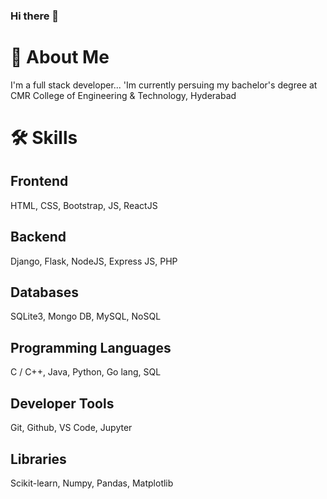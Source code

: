 ### Hi there 👋
# 🚀 About Me  
I'm a full stack developer...
'Im currently persuing my bachelor's degree at CMR College of Engineering & Technology, Hyderabad  

# 🛠 Skills  
## Frontend  
HTML, CSS, Bootstrap, JS, ReactJS  
## Backend  
Django, Flask, NodeJS, Express JS, PHP  
## Databases  
SQLite3, Mongo DB, MySQL, NoSQL  
## Programming Languages  
C / C++, Java, Python, Go lang, SQL  
## Developer Tools  
Git, Github, VS Code, Jupyter  
## Libraries  
Scikit-learn, Numpy, Pandas, Matplotlib  

<!--
**Harshitha392/Harshitha392** is a ✨ _special_ ✨ repository because its `README.md` (this file) appears on your GitHub profile.

Here are some ideas to get you started:

- 🔭 I’m currently working on ...
- 🌱 I’m currently learning ...
- 👯 I’m looking to collaborate on ...
- 🤔 I’m looking for help with ...
- 💬 Ask me about ...
- 📫 How to reach me: ...
- 😄 Pronouns: ...
- ⚡ Fun fact: ...
-->
